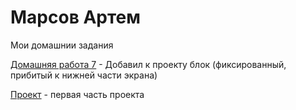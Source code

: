 # Марсов Артем
Мои домашнии задания

[Домашняя работа 7](fobos78.github.io/homework/ "Моя домашка") - Добавил к проекту блок (фиксированный, прибитый к нижней части экрана)  

[Проект](fobos78.github.io/project1/ "проект") - первая часть проекта
